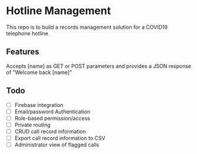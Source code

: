 # Hotline Management
This repo is to build a records management solution for a COVID19 telephone hotline

## Features
Accepts [name] as GET or POST parameters and provides a JSON response of "Welcome back [name]"

## Todo
- [ ] Firebase integration
- [ ] Email/password Authentication
- [ ] Role-based permission/access
- [ ] Private routing
- [ ] CRUD call record information
- [ ] Export call record information to CSV
- [ ] Administrator view of flagged calls
